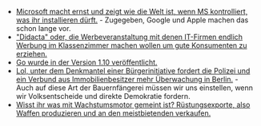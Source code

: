 * [Microsoft macht ernst und zeigt wie die Welt ist, wenn MS kontrolliert, was ihr installieren dürft.](https://www.golem.de/news/markenrecht-microsoft-entfernt-app-von-windows-area-aus-store-1802-132844.html) - Zugegeben, Google und Apple machen das schon lange vor.
* ["Didacta" oder, die Werbeveranstaltung mit denen IT-Firmen endlich Werbung im Klassenzimmer machen wollen um gute Konsumenten zu erziehen.](https://www.heise.de/newsticker/meldung/Experten-zur-didacta-Deutsche-Schulen-haben-Nachholbedarf-bei-Digitalisierung-3972848.html)
* [Go wurde in der Version 1.10 veröffentlicht.](https://www.pro-linux.de/news/1/25618/go-110-erschienen.html)
* [Lol, unter dem Denkmantel einer Bürgerinitiative fordert die Polizei und ein Verbund aus Immobilienbesitzer mehr Überwachung in Berlin.](https://www.heise.de/newsticker/meldung/Berliner-Buergerinitiative-fordert-mehr-Videoueberwachung-3973359.html) - Auch auf diese Art der Bauernfängerei müssen wir uns einstellen, wenn wir Volksentscheide und direkte Demokratie fordern.
* [Wisst ihr was mit Wachstumsmotor gemeint ist? Rüstungsexporte, also Waffen produzieren und an den meistbietenden verkaufen.](https://netzfrauen.org/2018/02/19/ruestungskonzerne-2/)
